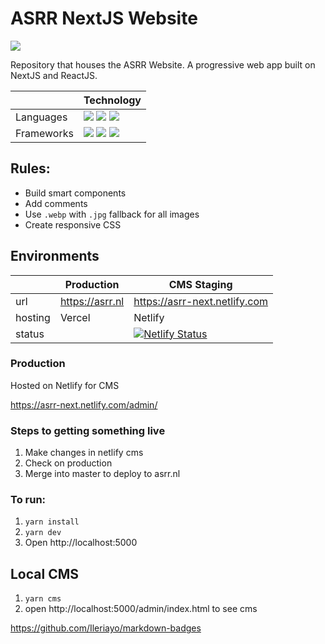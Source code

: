 # ASRR NextJS Website
<img src ="https://img.shields.io/badge/Powered%20By-ASRR-red"/>


Repository that houses the ASRR Website. A progressive web app built on NextJS and ReactJS.


|   | Technology |
| ------------- | ------------- |
| Languages  | <img src="https://img.shields.io/badge/javascript%20-%23323330.svg?&style=for-the-badge&logo=javascript&logoColor=%23F7DF1E"/> <img src="https://img.shields.io/badge/html5%20-%23E34F26.svg?&style=for-the-badge&logo=html5&logoColor=white"/> 	<img src="https://img.shields.io/badge/css3%20-%231572B6.svg?&style=for-the-badge&logo=css3&logoColor=white"/> |
| Frameworks  | <img src="https://img.shields.io/badge/react%20-%2320232a.svg?&style=for-the-badge&logo=react&logoColor=%2361DAFB"/> <img src="https://img.shields.io/badge/NextJS%20-black.svg?&style=for-the-badge&logo=NextJS&logoColor=white"/> <img src="https://img.shields.io/badge/vercel%20-%23000000.svg?&style=for-the-badge&logo=vercel&logoColor=white"/> |

## Rules:

- Build smart components
- Add comments
- Use `.webp` with `.jpg` fallback for all images
- Create responsive CSS



## Environments

|   | Production | CMS Staging |
| ------------- | ------------- |------------- |
|  url | https://asrr.nl  | https://asrr-next.netlify.com |
| hosting  | Vercel  | Netlify |
|status| |[![Netlify Status](https://api.netlify.com/api/v1/badges/7c33d9e2-b64e-4965-a00d-63ebcce137b8/deploy-status)](https://app.netlify.com/sites/infallible-mirzakhani-918b0f/deploys) |


### Production
Hosted on Netlify for CMS

https://asrr-next.netlify.com/admin/

### Steps to getting something live
1. Make changes in netlify cms
2. Check on production 
3. Merge into master to deploy to asrr.nl

### To run:
1. `yarn install`
2. `yarn dev`
3. Open http://localhost:5000

## Local CMS
1. `yarn cms`
2. open http://localhost:5000/admin/index.html to see cms

https://github.com/Ileriayo/markdown-badges

